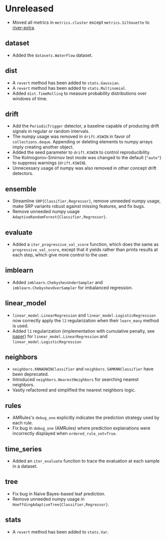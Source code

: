# Unreleased

- Moved all metrics in `metrics.cluster` except `metrics.Silhouette` to [river-extra](https://github.com/online-ml/river-extra).

## dataset

- Added the `datasets.WaterFlow` dataset.

## dist

- A `revert` method has been added to `stats.Gaussian`.
- A `revert` method has been added to `stats.Multinomial`.
- Added `dist.TimeRolling` to measure probability distributions over windows of time.

## drift

- Add the `PeriodicTrigger` detector, a baseline capable of producing drift signals in regular or random intervals.
- The numpy usage was removed in `drift.KSWIN` in favor of `collections.deque`. Appending or deleting elements to numpy arrays imply creating another object.
- Added the seed parameter to `drift.KSWIN` to control reproducibility.
- The Kolmogorov-Smirnov test mode was changed to the default (`"auto"`) to suppress warnings (`drift.KSWIN`).
- Unnecessary usage of numpy was also removed in other concept drift detectors.

## ensemble

- Streamline `SRP{Classifier,Regressor}`, remove unneeded numpy usage, make SRP variants robust against missing features, and fix bugs.
- Remove unneeded numpy usage `AdaptiveRandomForest{Classifier,Regressor}`.

## evaluate

- Added a `iter_progressive_val_score` function, which does the same as `progressive_val_score`, except that it yields rather than prints results at each step, which give more control to the user.

## imblearn

- Added `imblearn.ChebyshevUnderSampler` and `imblearn.ChebyshevOverSampler` for imbalanced regression.

## linear_model

- `linear_model.LinearRegression` and `linear_model.LogisticRegression` now correctly apply the `l2` regularization when their `learn_many` method is used.
- Added `l1` regularization (implementation with cumulative penalty, see [paper](https://aclanthology.org/P09-1054/)) for `linear_model.LinearRegression` and `linear_model.LogisticRegression`

## neighbors

- `neighbors.KNNADWINClassifier` and `neighbors.SAMKNNClassifier` have been deprecated.
- Introduced `neighbors.NearestNeighbors` for searching nearest neighbors.
- Vastly refactored and simplified the nearest neighbors logic.

## rules

- AMRules's `debug_one` explicitly indicates the prediction strategy used by each rule.
- Fix bug in `debug_one` (AMRules) where prediction explanations were incorrectly displayed when `ordered_rule_set=True`.

## time_series

- Added an `iter_evaluate` function to trace the evaluation at each sample in a dataset.

## tree

- Fix bug in Naive Bayes-based leaf prediction.
- Remove unneeded numpy usage in `HoeffdingAdaptiveTree{Classifier,Regressor}`.

## stats

- A `revert` method has been added to `stats.Var`.
